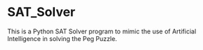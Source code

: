 # SAT_Solver
This is a Python SAT Solver program to mimic the use of Artificial Intelligence in solving the Peg Puzzle.
